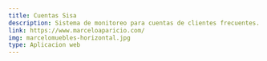 ```yaml
---
title: Cuentas Sisa
description: Sistema de monitoreo para cuentas de clientes frecuentes.
link: https://www.marceloaparicio.com/
img: marcelomuebles-horizontal.jpg
type: Aplicacion web
---
```

